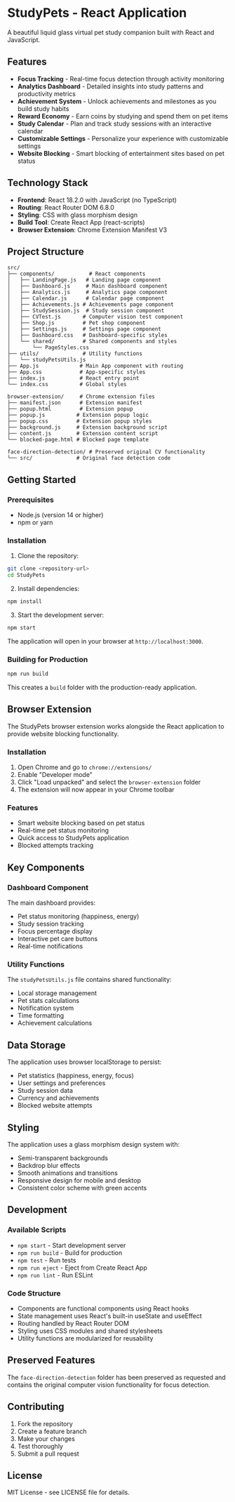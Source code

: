 # StudyPets - React Application

A beautiful liquid glass virtual pet study companion built with React and JavaScript.

## Features

- **Focus Tracking** - Real-time focus detection through activity monitoring
- **Analytics Dashboard** - Detailed insights into study patterns and productivity metrics
- **Achievement System** - Unlock achievements and milestones as you build study habits
- **Reward Economy** - Earn coins by studying and spend them on pet items
- **Study Calendar** - Plan and track study sessions with an interactive calendar
- **Customizable Settings** - Personalize your experience with customizable settings
- **Website Blocking** - Smart blocking of entertainment sites based on pet status

## Technology Stack

- **Frontend**: React 18.2.0 with JavaScript (no TypeScript)
- **Routing**: React Router DOM 6.8.0
- **Styling**: CSS with glass morphism design
- **Build Tool**: Create React App (react-scripts)
- **Browser Extension**: Chrome Extension Manifest V3

## Project Structure

```
src/
├── components/           # React components
│   ├── LandingPage.js   # Landing page component
│   ├── Dashboard.js     # Main dashboard component
│   ├── Analytics.js     # Analytics page component
│   ├── Calendar.js      # Calendar page component
│   ├── Achievements.js # Achievements page component
│   ├── StudySession.js  # Study session component
│   ├── CVTest.js       # Computer vision test component
│   ├── Shop.js         # Pet shop component
│   ├── Settings.js     # Settings page component
│   ├── Dashboard.css   # Dashboard-specific styles
│   └── shared/         # Shared components and styles
│       └── PageStyles.css
├── utils/              # Utility functions
│   └── studyPetsUtils.js
├── App.js             # Main App component with routing
├── App.css            # App-specific styles
├── index.js           # React entry point
└── index.css          # Global styles

browser-extension/     # Chrome extension files
├── manifest.json      # Extension manifest
├── popup.html         # Extension popup
├── popup.js          # Extension popup logic
├── popup.css         # Extension popup styles
├── background.js     # Extension background script
├── content.js        # Extension content script
└── blocked-page.html # Blocked page template

face-direction-detection/ # Preserved original CV functionality
└── src/              # Original face detection code
```

## Getting Started

### Prerequisites

- Node.js (version 14 or higher)
- npm or yarn

### Installation

1. Clone the repository:
```bash
git clone <repository-url>
cd StudyPets
```

2. Install dependencies:
```bash
npm install
```

3. Start the development server:
```bash
npm start
```

The application will open in your browser at `http://localhost:3000`.

### Building for Production

```bash
npm run build
```

This creates a `build` folder with the production-ready application.

## Browser Extension

The StudyPets browser extension works alongside the React application to provide website blocking functionality.

### Installation

1. Open Chrome and go to `chrome://extensions/`
2. Enable "Developer mode"
3. Click "Load unpacked" and select the `browser-extension` folder
4. The extension will now appear in your Chrome toolbar

### Features

- Smart website blocking based on pet status
- Real-time pet status monitoring
- Quick access to StudyPets application
- Blocked attempts tracking

## Key Components

### Dashboard Component

The main dashboard provides:
- Pet status monitoring (happiness, energy)
- Study session tracking
- Focus percentage display
- Interactive pet care buttons
- Real-time notifications

### Utility Functions

The `studyPetsUtils.js` file contains shared functionality:
- Local storage management
- Pet stats calculations
- Notification system
- Time formatting
- Achievement calculations

## Data Storage

The application uses browser localStorage to persist:
- Pet statistics (happiness, energy, focus)
- User settings and preferences
- Study session data
- Currency and achievements
- Blocked website attempts

## Styling

The application uses a glass morphism design system with:
- Semi-transparent backgrounds
- Backdrop blur effects
- Smooth animations and transitions
- Responsive design for mobile and desktop
- Consistent color scheme with green accents

## Development

### Available Scripts

- `npm start` - Start development server
- `npm run build` - Build for production
- `npm test` - Run tests
- `npm run eject` - Eject from Create React App
- `npm run lint` - Run ESLint

### Code Structure

- Components are functional components using React hooks
- State management uses React's built-in useState and useEffect
- Routing handled by React Router DOM
- Styling uses CSS modules and shared stylesheets
- Utility functions are modularized for reusability

## Preserved Features

The `face-direction-detection` folder has been preserved as requested and contains the original computer vision functionality for focus detection.

## Contributing

1. Fork the repository
2. Create a feature branch
3. Make your changes
4. Test thoroughly
5. Submit a pull request

## License

MIT License - see LICENSE file for details.
